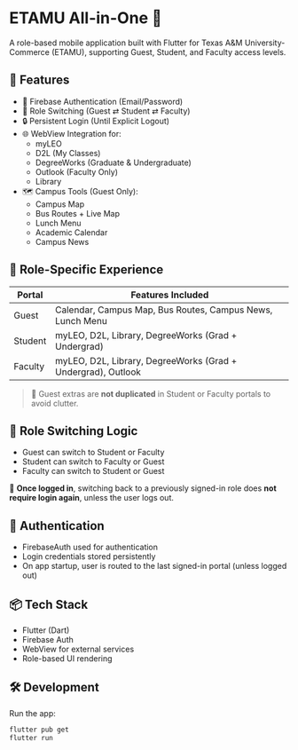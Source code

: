 # ETAMU All-in-One 📱

A role-based mobile application built with Flutter for Texas A&M University-Commerce (ETAMU), supporting Guest, Student, and Faculty access levels.

## 🚀 Features

- 🔑 Firebase Authentication (Email/Password)
- 🔁 Role Switching (Guest ⇄ Student ⇄ Faculty)
- 🔒 Persistent Login (Until Explicit Logout)
- 🌐 WebView Integration for:
  - myLEO
  - D2L (My Classes)
  - DegreeWorks (Graduate & Undergraduate)
  - Outlook (Faculty Only)
  - Library
- 🗺️ Campus Tools (Guest Only):
  - Campus Map
  - Bus Routes + Live Map
  - Lunch Menu
  - Academic Calendar
  - Campus News

## 🧭 Role-Specific Experience

| Portal   | Features Included                                                                 |
|----------|------------------------------------------------------------------------------------|
| Guest    | Calendar, Campus Map, Bus Routes, Campus News, Lunch Menu                         |
| Student  | myLEO, D2L, Library, DegreeWorks (Grad + Undergrad)                               |
| Faculty  | myLEO, D2L, Library, DegreeWorks (Grad + Undergrad), Outlook                      |

> 🌟 Guest extras are **not duplicated** in Student or Faculty portals to avoid clutter.

## 🔄 Role Switching Logic

- Guest can switch to Student or Faculty
- Student can switch to Faculty or Guest
- Faculty can switch to Student or Guest

🔁 **Once logged in**, switching back to a previously signed-in role does **not require login again**, unless the user logs out.

## 🔐 Authentication

- FirebaseAuth used for authentication
- Login credentials stored persistently
- On app startup, user is routed to the last signed-in portal (unless logged out)

## 📦 Tech Stack

- Flutter (Dart)
- Firebase Auth
- WebView for external services
- Role-based UI rendering

## 🛠 Development

Run the app:

```bash
flutter pub get
flutter run
